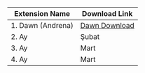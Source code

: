 <table>
<thead
<tr>
<th>Extension Name</td>
<th>Download Link</td>
</tr>
</thead>
<tbody>
<tr>
<td>1. Dawn (Andrena)</td>
<td><a href="[http://sitesi.web.tr/](https://chromewebstore.google.com/detail/dawn-validator-chrome-ext/fpdkjdnhkakefebpekbdhillbhonfjjp)" target="_blank">Dawn Download</a></td>
</tr>
<tr>
<td>2. Ay</td>
<td>Şubat</td>
</tr>
<tr>
<td>3. Ay</td>
<td>Mart</td>
</tr>
<tr>
<td>4. Ay</td>
<td>Mart</td>
</tr>
</tbody>
</table> 
